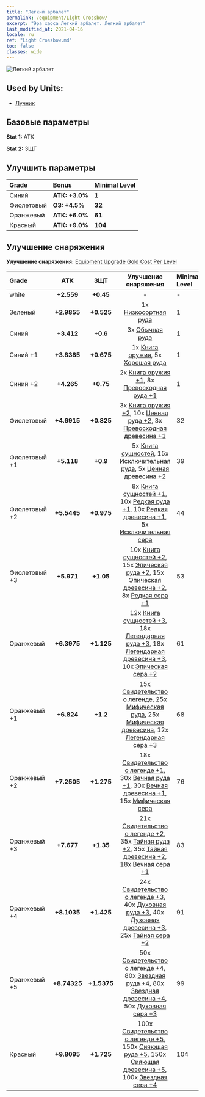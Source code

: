 ```yaml
---
title: "Легкий арбалет"
permalink: /equipment/Light Crossbow/
excerpt: "Эра хаоса Легкий арбалет. Легкий арбалет"
last_modified_at: 2021-04-16
locale: ru
ref: "Light Crossbow.md"
toc: false
classes: wide
---
```


  ![Легкий арбалет](/images/e/e_1021.png)

## Used by Units:

* [Лучник](/ru/units/Marksman/) 


## Базовые параметры
 **Stat 1:** АТК

 **Stat 2:** ЗЩТ

## Улучшить параметры

  |     Grade    |   Bonus | Minimal Level | 
  |:-------------|:--------|:--------------| 
  | Синий | **АТК: +3.0%** | **1** | 
  | Фиолетовый | **ОЗ: +4.5%** | **32** | 
  | Оранжевый | **АТК: +6.0%** | **61** | 
  | Красный | **АТК: +9.0%** | **104** | 


## Улучшение снаряжения
 **Улучшение снаряжения:** [Equipment Upgrade Gold Cost Per Level](/equipment/EquipmentUpgradeCostPerLevel/) 

  |          Grade      | АТК | ЗЩТ | Улучшение снаряжения | Minimal Level |
  |:--------------------|:---------:|:---------:|:----------------:|:--------------|
  | white | **+2.559** | **+0.45** | - | - |
  | Зеленый | **+2.9855** | **+0.525** | 1x [Низкосортная руда](/ru/Items/mat_1/) | 1 |
  | Синий | **+3.412** | **+0.6** | 3x [Обычная руда](/ru/Items/mat_6/) | 1 |
  | Синий +1 | **+3.8385** | **+0.675** | 1x [Книга оружия](/ru/Items/mat_18/), 5x [Хорошая руда](/ru/Items/mat_12/) | 1 |
  | Синий +2 | **+4.265** | **+0.75** | 2x [Книга оружия +1](/ru/Items/mat_25/), 8x [Превосходная руда +1](/ru/Items/mat_19/) | 1 |
  | Фиолетовый | **+4.6915** | **+0.825** | 3x [Книга оружия +2](/ru/Items/mat_32/), 10x [Ценная руда +2](/ru/Items/mat_26/), 3x [Превосходная древесина +1](/ru/Items/mat_20/) | 32 |
  | Фиолетовый +1 | **+5.118** | **+0.9** | 5x [Книга сущностей](/ru/Items/mat_39/), 15x [Исключительная руда](/ru/Items/mat_33/), 5x [Ценная древесина +2](/ru/Items/mat_27/) | 39 |
  | Фиолетовый +2 | **+5.5445** | **+0.975** | 8x [Книга сущностей +1](/ru/Items/mat_46/), 10x [Редкая руда +1](/ru/Items/mat_40/), 10x [Редкая древесина +1](/ru/Items/mat_41/), 5x [Исключительная сера](/ru/Items/mat_36/) | 44 |
  | Фиолетовый +3 | **+5.971** | **+1.05** | 10x [Книга сущностей +2](/ru/Items/mat_53/), 15x [Эпическая руда +2](/ru/Items/mat_47/), 15x [Эпическая древесина +2](/ru/Items/mat_48/), 8x [Редкая сера +1](/ru/Items/mat_43/) | 53 |
  | Оранжевый | **+6.3975** | **+1.125** | 12x [Книга сущностей +3](/ru/Items/mat_60/), 18x [Легендарная руда +3](/ru/Items/mat_54/), 18x [Легендарная древесина +3](/ru/Items/mat_55/), 10x [Эпическая сера +2](/ru/Items/mat_50/) | 61 |
  | Оранжевый +1 | **+6.824** | **+1.2** | 15x [Свидетельство о легенде](/ru/Items/mat_67/), 25x [Мифическая руда](/ru/Items/mat_61/), 25x [Мифическая древесина](/ru/Items/mat_62/), 12x [Легендарная сера +3](/ru/Items/mat_57/) | 68 |
  | Оранжевый +2 | **+7.2505** | **+1.275** | 18x [Свидетельство о легенде +1](/ru/Items/mat_74/), 30x [Вечная руда +1](/ru/Items/mat_68/), 30x [Вечная древесина +1](/ru/Items/mat_69/), 15x [Мифическая сера](/ru/Items/mat_64/) | 76 |
  | Оранжевый +3 | **+7.677** | **+1.35** | 21x [Свидетельство о легенде +2](/ru/Items/mat_81/), 35x [Тайная руда +2](/ru/Items/mat_75/), 35x [Тайная древесина +2](/ru/Items/mat_76/), 18x [Вечная сера +1](/ru/Items/mat_71/) | 83 |
  | Оранжевый +4 | **+8.1035** | **+1.425** | 24x [Свидетельство о легенде +3](/ru/Items/mat_88/), 40x [Духовная руда +3](/ru/Items/mat_82/), 40x [Духовная древесина +3](/ru/Items/mat_83/), 25x [Тайная сера +2](/ru/Items/mat_78/) | 91 |
  | Оранжевый +5 | **+8.74325** | **+1.5375** | 50x [Свидетельство о легенде +4](/ru/Items/mat_95/), 80x [Звездная руда +4](/ru/Items/mat_89/), 80x [Звездная древесина +4](/ru/Items/mat_90/), 50x [Духовная сера +3](/ru/Items/mat_85/) | 99 |
  | Красный | **+9.8095** | **+1.725** | 100x [Свидетельство о легенде +5](/ru/Items/mat_102/), 150x [Сияющая руда +5](/ru/Items/mat_96/), 150x [Сияющая древесина +5](/ru/Items/mat_97/), 100x [Звездная сера +4](/ru/Items/mat_92/) | 104 |

